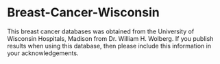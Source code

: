 # Breast-Cancer-Wisconsin
This breast cancer databases was obtained from the University of Wisconsin Hospitals, Madison from Dr. William H. Wolberg. If you publish results when using this database, then please include this information in your acknowledgements.
